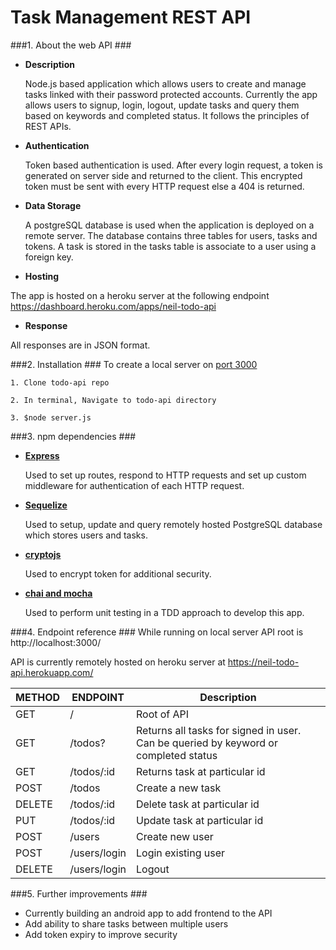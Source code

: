 # Task Management REST API

###1. About the web API ###

  * **Description**
  
    Node.js based application which allows users to create and manage tasks linked with their password protected accounts. Currently the app allows users to signup, login, logout, update tasks and query them based on keywords and completed status. It follows the principles of REST APIs.

  * **Authentication**
  
    Token based authentication is used. After every login request, a token is generated on server side and returned to the client. This encrypted token must be sent with every HTTP request else a 404 is returned.

  * **Data Storage**
  
    A postgreSQL database is used when the application is deployed on a remote server. The database contains three tables for users, tasks and tokens. A task is stored in the tasks table is associate to a user using a foreign key. 

  * **Hosting**
  
  The app is hosted on a heroku server at the following endpoint https://dashboard.heroku.com/apps/neil-todo-api
  
  * **Response**
  
  All responses are in JSON format. 
  
  
  
###2. Installation ###
  To create a local server on [port 3000](http://localhost:3000/) 
  ```
  1. Clone todo-api repo

  2. In terminal, Navigate to todo-api directory

  3. $node server.js
  ```
###3. npm dependencies ###
  * [**Express**](http://expressjs.com/)
    
    Used to set up routes, respond to HTTP requests and set up custom middleware for authentication of each HTTP request.
  
  * [**Sequelize**](http://docs.sequelizejs.com/en/latest/)
    
    Used to setup, update and query remotely hosted PostgreSQL database which stores users and tasks.
  
  * [**cryptojs**](https://www.npmjs.com/package/crypto-js)
    
    Used to encrypt token for additional security.
  
  * [**chai and mocha**](https://mochajs.org/)
    
    Used to perform unit testing in a TDD approach to develop this app.
  

###4. Endpoint reference ###
While running on local server API root is http://localhost:3000/

API is currently remotely hosted on heroku server at  https://neil-todo-api.herokuapp.com/

| METHOD        | ENDPOINT           | Description  |
| ------------- | ------------- | ----- |
| GET     | / | Root of API |
| GET      | /todos?      | Returns all tasks for signed in user. Can be queried by keyword or completed status |
| GET | /todos/:id      | Returns task at particular id   |
|POST | /todos | Create a new task|
|DELETE | /todos/:id | Delete task at particular id|
|PUT | /todos/:id | Update task at particular id|
|POST | /users | Create new user|
|POST | /users/login | Login existing user |
|DELETE | /users/login | Logout|


###5. Further improvements ###
  * Currently building an android app to add frontend to the API
  * Add ability to share tasks between multiple users
  * Add token expiry to improve security



